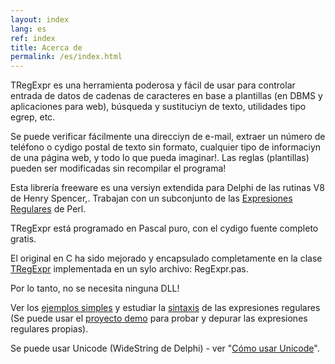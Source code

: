 ```yaml
---
layout: index
lang: es
ref: index
title: Acerca de
permalink: /es/index.html
---
```


TRegExpr es una herramienta poderosa y fácil de usar para controlar
entrada de datos de cadenas de caracteres en base a plantillas (en DBMS
y aplicaciones para web), búsqueda y sustituciуn de texto, utilidades
tipo egrep, etc.

Se puede verificar fácilmente una direcciуn de e-mail, extraer un número
de teléfono o cуdigo postal de texto sin formato, cualquier tipo de
informaciуn de una página web, y todo lo que pueda imaginar!. Las reglas
(plantillas) pueden ser modificadas sin recompilar el programa!

Esta librería freeware es una versiуn extendida para Delphi de las
rutinas V8 de Henry Spencer,. Trabajan con un subconjunto de las
[Expresiones Regulares](regexp_syntax.html) de Perl.

TRegExpr está programado en Pascal puro, con el cуdigo fuente completo
gratis.

El original en C ha sido mejorado y encapsulado completamente en la
clase [TRegExpr](tregexpr_interface.html) implementada en un sуlo
archivo: RegExpr.pas.

Por lo tanto, no se necesita ninguna DLL!

Ver los [ejemplos simples](demos.html) y estudiar la
[sintaxis](regexp_syntax.html) de las expresiones regulares (Se puede
usar el [proyecto demo](tregexpr_testrexp.html) para probar y depurar
las expresiones regulares propias).

Se puede usar Unicode (WideString de Delphi) - ver "[Cómo usar
Unicode](tregexpr_interface.html#unicode)".

